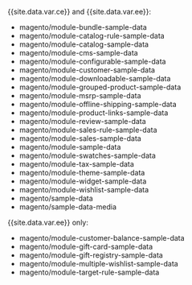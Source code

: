 
{{site.data.var.ce}} and {{site.data.var.ee}}:

* magento/module-bundle-sample-data
* magento/module-catalog-rule-sample-data
* magento/module-catalog-sample-data
* magento/module-cms-sample-data
* magento/module-configurable-sample-data
* magento/module-customer-sample-data
* magento/module-downloadable-sample-data
* magento/module-grouped-product-sample-data
* magento/module-msrp-sample-data
* magento/module-offline-shipping-sample-data
* magento/module-product-links-sample-data
* magento/module-review-sample-data
* magento/module-sales-rule-sample-data
* magento/module-sales-sample-data
* magento/module-sample-data
* magento/module-swatches-sample-data
* magento/module-tax-sample-data
* magento/module-theme-sample-data
* magento/module-widget-sample-data
* magento/module-wishlist-sample-data
* magento/sample-data
* magento/sample-data-media

{{site.data.var.ee}} only:

* magento/module-customer-balance-sample-data
* magento/module-gift-card-sample-data
* magento/module-gift-registry-sample-data
* magento/module-multiple-wishlist-sample-data
* magento/module-target-rule-sample-data
